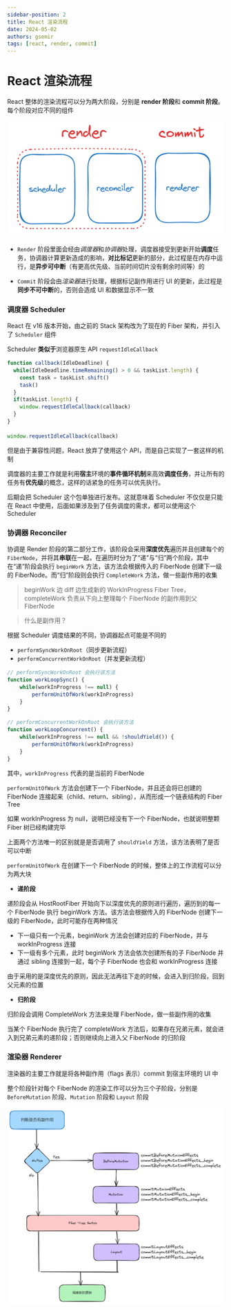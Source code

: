```yaml
---
sidebar-position: 2
title: React 渲染流程
date: 2024-05-02
authors: gsemir
tags: [react, render, commit]
---
```


# React 渲染流程

React 整体的渲染流程可以分为两大阶段，分别是 **render 阶段**和 **commit 阶段**。每个阶段对应不同的组件

![image-20240504133831759](.\images\react-21.png)

- `Render` 阶段里面会经由*调度器*和*协调器*处理，调度器接受到更新开始**调度**任务，协调器计算更新造成的影响，**对比标记**更新的部分，此过程是在内存中运行，是**异步可中断**（有更高优先级、当前时间切片没有剩余时间等）的

- `Commit` 阶段会由*渲染器*进行处理，根据标记副作用进行 UI 的更新，此过程是**同步不可中断**的，否则会造成 UI 和数据显示不一致

### 调度器 Scheduler

React 在 v16 版本开始，由之前的 Stack 架构改为了现在的 Fiber 架构，并引入了 `Scheduler` 组件

Scheduler **类似于**浏览器原生 API  `requestIdleCallback`

```js
function callback(IdleDeadline) {
  while(IdleDeadline.timeRemaining() > 0 && taskList.length) {
    const task = taskList.shift()
    task()
  }
  if(taskList.length) {
    window.requestIdleCallback(callback)
  }
}

window.requestIdleCallback(callback)
```

但是由于兼容性问题，React 放弃了使用这个 API，而是自己实现了一套这样的机制

调度器的主要工作就是利用**宿主**环境的**事件循环机制**来高效**调度任务**，并让所有的任务有**优先级**的概念，这样的话紧急的任务可以优先执行。

后期会把 Scheduler 这个包单独进行发布。这就意味着 Scheduler 不仅仅是只能在 React 中使用，后面如果涉及到了任务调度的需求，都可以使用这个 Scheduler

### 协调器 Reconciler

协调是 Render 阶段的第二部分工作，该阶段会采用**深度优先**遍历并且创建每个的 `FiberNode`，并将其**串联**在一起，在遍历时分为了“递”与“归”两个阶段，其中在“递”阶段会执行 `beginWork` 方法，该方法会根据传入的 FiberNode 创建下一级的 FiberNode。而“归”阶段则会执行 `CompleteWork` 方法，做一些副作用的收集

> beginWork 边 diff 边生成新的 WorkInProgress Fiber Tree，completeWork 负责从下向上整理每个 FiberNode 的副作用到父 FiberNode

> 什么是副作用？

根据 Scheduler 调度结果的不同，协调器起点可能是不同的

- `performSyncWorkOnRoot`（同步更新流程）
- `performConcurrentWorkOnRoot`（并发更新流程）

```js
// performSyncWorkOnRoot 会执行该方法
function workLoopSync() {
	while(workInProgress !== null) {
		performUnitOfWork(workInProgress)
	}
}
```

```js
// performConcurrentWorkOnRoot 会执行该方法
function workLoopConcurrent() {
	while(workInProgress !== null && !shouldYield()) {
		performUnitOfWork(workInProgress)
	}
}
```

其中，`workInProgress` 代表的是当前的 FiberNode

`performUnitOfWork` 方法会创建下一个 FiberNode，并且还会将已创建的 FiberNode 连接起来（child、return、sibling），从而形成一个链表结构的 Fiber Tree

如果 workInProgress 为 null，说明已经没有下一个 FiberNode，也就说明整颗 Fiber 树已经构建完毕

上面两个方法唯一的区别就是是否调用了 `shouldYield` 方法，该方法表明了是否可以中断

`performUnitOfWork` 在创建下一个 FiberNode 的时候，整体上的工作流程可以分为两大块

- **递阶段**

递阶段会从 HostRootFiber 开始向下以深度优先的原则进行遍历，遍历到的每一个 FiberNode 执行 beginWork 方法。该方法会根据传入的 FiberNode 创建下一级的 FiberNode，此时可能存在两种情况

- 下一级只有一个元素，beginWork 方法会创建对应的 FiberNode，并与 workInProgress 连接
- 下一级有多个元素，此时 beginWork 方法会依次创建所有的子 FiberNode 并通过 sibling 连接到一起，每个子 FiberNode 也会和 workInProgress 连接

由于采用的是深度优先的原则，因此无法再往下走的时候，会进入到归阶段，回到父元素的位置

- **归阶段**

归阶段会调用 CompleteWork 方法来处理 FiberNode，做一些副作用的收集

当某个 FiberNode 执行完了 completeWork 方法后，如果存在兄弟元素，就会进入到兄弟元素的递阶段；否则继续向上进入父 FiberNode 的归阶段

### 渲染器 Renderer

渲染器的主要工作就是将各种副作用（flags 表示）commit 到宿主环境的 UI 中

整个阶段针对每个 FiberNode 的渲染工作可以分为三个子阶段，分别是 `BeforeMutation` 阶段、`Mutation` 阶段和 `Layout` 阶段

![image-20240504142503523](.\images\react-22.png)